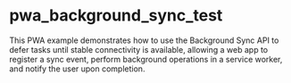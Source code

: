 # pwa_background_sync_test
This PWA example demonstrates how to use the Background Sync API to defer tasks until stable connectivity is available, allowing a web app to register a sync event, perform background operations in a service worker, and notify the user upon completion.
